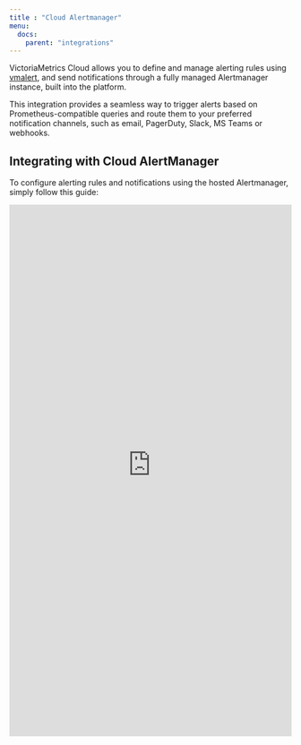 ```yaml
---
title : "Cloud Alertmanager"
menu:
  docs:
    parent: "integrations"
---
```


VictoriaMetrics Cloud allows you to define and manage alerting rules using
[vmalert](https://docs.victoriametrics.com/victoriametrics/vmalert/), and send notifications through a fully managed
Alertmanager instance, built into the platform.

This integration provides a seamless way to trigger alerts based on Prometheus-compatible queries and
route them to your preferred notification channels, such as email, PagerDuty, Slack, MS Teams or webhooks.

## Integrating with Cloud AlertManager

To configure alerting rules and notifications using the hosted Alertmanager, simply follow this guide:


<iframe 
    width="100%"
    height="950" 
    name="iframe" 
    id="integration" 
    frameborder="0"
    src="https://console.victoriametrics.cloud/public/integrations/cloud-alertmanager" 
    style="background: white;" >
</iframe>
